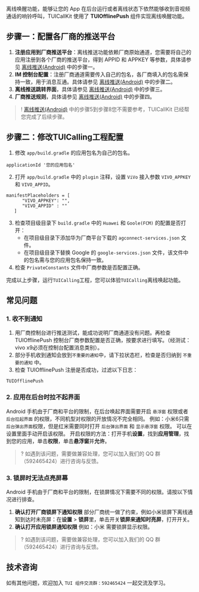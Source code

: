 离线唤醒功能，能够让您的 App 在后台运行或者离线状态下依然能够收到音视频通话的响铃呼叫，TUICallKit 使用了 **TUIOfflinePush** 组件实现离线唤醒功能。

[](id:step1)
## 步骤一：配置各厂商的推送平台
1. **注册应用到厂商推送平台**：离线推送功能依赖厂商原始通道，您需要将自己的应用注册到各个厂商的推送平台，得到 APPID 和 APPKEY 等参数，具体请参见 [离线推送(Android)](https://cloud.tencent.com/document/product/269/44516) 中的步骤一。
2. **IM 控制台配置**：注册厂商通道需要传入自己的包名，各厂商填入的包名需保持一致，用于消息互通。具体请参见 [离线推送(Android)](https://cloud.tencent.com/document/product/269/44516) 中的步骤二。
3. **离线推送跳转界面**，具体请参见 [离线推送(Android)](https://cloud.tencent.com/document/product/269/44516) 中的步骤三。
4. **厂商推送规则**，具体请参见 [离线推送(Android)](https://cloud.tencent.com/document/product/269/44516) 中的步骤四。

>! [离线推送(Android)](https://cloud.tencent.com/document/product/269/44516) 中的步骤5到步骤8您不需要参考，TUICallKit 已经帮您完成了后续步骤。

[](id:step2)
## 步骤二：修改TUICalling工程配置
1. 修改 `app/build.gradle` 的应用包名为自己的包名。
```
applicationId '您的应用包名'
```
2. 打开 `app/build.gradle` 中的 `plugin` 注释，设置 `ViVo` 接入参数 `VIVO_APPKEY` 和 `VIVO_APPID`。
```
manifestPlaceholders = [
      "VIVO_APPKEY": "",
      "VIVO_APPID" : ""
   ]
```
3. 检查项目级目录下 `build.gradle` 中的 `Huawei` 和 `Goole(FCM)` 的配置是否打开：
   - 在项目级目录下添加华为厂商平台下载的 `agconnect-services.json` 文件。
   - 在项目级目录下替换 Google 的 `google-services.json` 文件，该文件中的包名需与您的应用包名保持一致。
4. 检查 `PrivateConstants` 文件中厂商参数是否配置正确。

完成以上步骤，运行`TUICalling`工程，您可以体验`TUICalling`离线唤起功能。

## 常见问题
### 1. 收不到通知
1. 用厂商控制台进行推送测试，能成功说明厂商通道没有问题。再检查 TUIOfflinePush 控制台厂商参数配置是否正确，按要求进行填写。（经测试：vivo x9必须在控制台配置消息类别）。
2. 部分手机收到通知会放到`不重要的通知`中，请下拉状态栏，检查是否归纳到 `不重要的通知` 中。
3. 检查 TUIOfflinePush 注册是否成功，过滤以下日志：
```
TUIOfflinePush
```

### 2. 应用在后台时拉不起界面
Android 手机由于厂商和平台的限制，在后台唤起界面需要开启 `悬浮窗` 权限或者 `后台拉起界面` 的权限，不同机型对权限的开放情况不完全相同。
例如：小米6只需`后台弹出界面`权限，但是红米需要同时打开 `后台弹出界面` 和 `显示悬浮窗` 权限。
可以在设置里面手动开启该权限。 开启权限的方法：打开手机**设置**，找到**应用管理**，找到您的应用，单击**权限**，单击**悬浮窗**并**允许**。

>? 如遇到该问题，需要做兼容处理，您可以加入我们的 QQ 群（592465424）进行咨询与反馈。

### 3. 锁屏时无法点亮屏幕
Android 手机由于厂商和平台的限制，在锁屏情况下需要不同的权限。请按以下情况进行排查。
1. **确认打开厂商锁屏下通知权限**
	部分厂商统一做了约束，例如小米锁屏下离线通知到达时未亮屏：在**设置** > **锁屏**里，单击开关**锁屏来通知时亮屏**，打开开关。
2. **确认打开应用锁屏通知权限**
	例如：小米 需要锁屏显示权限。

>? 如遇到该问题，需要做兼容处理，您可以加入我们的 QQ 群（592465424）进行咨询与反馈。

## 技术咨询
如有其他问题，欢迎加入 `TUI 组件交流群：592465424` 一起交流及学习。